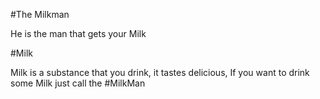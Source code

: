#The Milkman











He is the man that gets your Milk 







#Milk







Milk is a substance that you drink, it tastes delicious, If you want to drink some Milk just call the #MilkMan

    
    